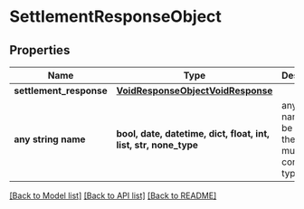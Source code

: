 # SettlementResponseObject


## Properties
Name | Type | Description | Notes
------------ | ------------- | ------------- | -------------
**settlement_response** | [**VoidResponseObjectVoidResponse**](VoidResponseObjectVoidResponse.md) |  | [optional] 
**any string name** | **bool, date, datetime, dict, float, int, list, str, none_type** | any string name can be used but the value must be the correct type | [optional]

[[Back to Model list]](../README.md#documentation-for-models) [[Back to API list]](../README.md#documentation-for-api-endpoints) [[Back to README]](../README.md)


